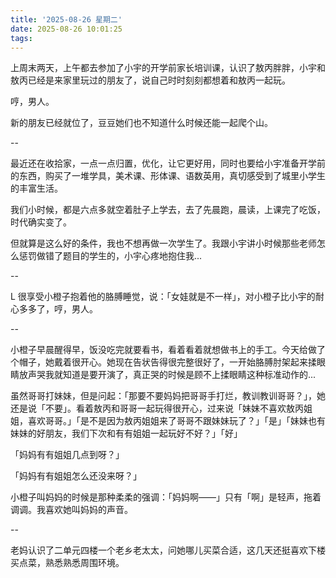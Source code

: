 ```yaml
---
title: '2025-08-26 星期二'
date: 2025-08-26 10:01:25
tags:
---
```


上周末两天，上午都去参加了小宇的开学前家长培训课，认识了敖丙胖胖，小宇和敖丙已经是来家里玩过的朋友了，说自己时时刻刻都想着和敖丙一起玩。

哼，男人。

新的朋友已经就位了，豆豆她们也不知道什么时候还能一起爬个山。

--

最近还在收拾家，一点一点归置，优化，让它更好用，同时也要给小宇准备开学前的东西，购买了一堆学具，美术课、形体课、语数英用，真切感受到了城里小学生的丰富生活。

我们小时候，都是六点多就空着肚子上学去，去了先晨跑，晨读，上课完了吃饭，时代确实变了。

但就算是这么好的条件，我也不想再做一次学生了。我跟小宇讲小时候那些老师怎么惩罚做错了题目的学生的，小宇心疼地抱住我...

--

L 很享受小橙子抱着他的胳膊睡觉，说：「女娃就是不一样」，对小橙子比小宇的耐心多多了，哼，男人。

--

小橙子早晨醒得早，饭没吃完就要看书，看着看着就想做书上的手工。今天给做了个帽子，她戴着很开心。她现在告状告得很完整很好了，一开始胳膊肘架起来揉眼睛放声哭我就知道是要开演了，真正哭的时候是顾不上揉眼睛这种标准动作的...

虽然哥哥打妹妹，但是问起：「那要不要妈妈把哥哥手打烂，教训教训哥哥？」，她还是说「不要」。看着敖丙和哥哥一起玩得很开心，过来说「妹妹不喜欢敖丙姐姐，喜欢哥哥。」「是不是因为敖丙姐姐来了哥哥不跟妹妹玩了？」「是」「妹妹也有妹妹的好朋友，我们下次和有有姐姐一起玩好不好？」「好」

「妈妈有有姐姐几点到呀？」

「妈妈有有姐姐怎么还没来呀？」

小橙子叫妈妈的时候是那种柔柔的强调：「妈妈啊——」只有「啊」是轻声，拖着调调。我喜欢她叫妈妈的声音。

--

老妈认识了二单元四楼一个老乡老太太，问她哪儿买菜合适，这几天还挺喜欢下楼买点菜，熟悉熟悉周围环境。


